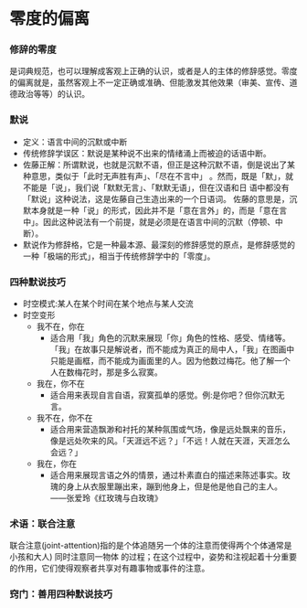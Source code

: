 # 零度的偏离

### 修辞的零度
是词典规范，也可以理解成客观上正确的认识，或者是人的主体的修辞感觉。零度的偏离就是，虽然客观上不一定正确或准确、但能激发其他效果（审美、宣传、道德政治等等）的认识。

### 默说
- 定义：语言中间的沉默或中断
- 传统修辞学误区：默说是某种说不出来的情绪涌上而被迫的话语中断。
- 佐藤正解：所谓默说，也就是沉默不语，但正是这种沉默不语，倒是说出了某种意思，类似于「此时无声胜有声」、「尽在不言中」	。然而，既是「默」，就不能是「说」，我们说「默默无言」、「默默无语」，但在汉语和日
语中都没有「默说」这种说法，这是佐藤自己生造出来的一个日语词。
佐藤的意思是，沉默本身就是一种「说」的形式，因此并不是「意在言外」的，而是「意在言中」。因此这种说法有一个前提，就是必须是在语言中间的沉默（停顿、中断）。
- 默说作为修辞格，它是一种最本源、最深刻的修辞感觉的原点，是修辞感觉的一种「极端的形式」，相当于传统修辞学中的「零度」。

### 四种默说技巧
- 时空模式:某人在某个时间在某个地点与某人交流
- 时空变形
  - 我不在，你在
     - 适合用「我」角色的沉默来展现「你」角色的性格、感受、情绪等。「我」在故事只是解说者，而不能成为真正的局中人，「我」在图画中只能是画框，而不能成为画面里的人。因为他数过梅花。他了解一个人在数梅花时，那是多么寂寞。
  - 我在，你不在
     - 适合用来表现自言自语，寂寞孤单的感觉。例:是你吧？但你沉默无言。
  - 我不在，你不在
     - 适合用来营造飘渺和衬托的某种氛围或气场，像是远处飘来的音乐，像是远处吹来的风。「天涯远不远？」「不远！人就在天涯，天涯怎么会远？」
  - 我在，你在
     - 适合用来展现言语之外的情景，通过朴素直白的描述来陈述事实。玫瑰的身上从衣服里蹦出来，蹦到他身上，但是他是他自己的主人。——张爱玲《红玫瑰与白玫瑰》

### 术语：联合注意
联合注意(joint-attention)指的是个体追随另一个体的注意而使得两个个体通常是小孩和大人)
同时注意同一物体	的过程；在这个过程中，姿势和注视起着十分重要的作用，它们使得观察者共享对有趣事物或事件的注意。

### 窍门：善用四种默说技巧

